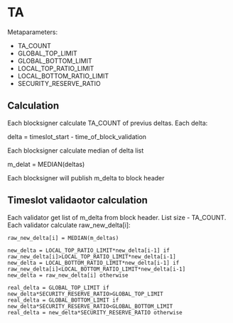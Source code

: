 # TA

Metaparameters:
- TA_COUNT
- GLOBAL_TOP_LIMIT
- GLOBAL_BOTTOM_LIMIT
- LOCAL_TOP_RATIO_LIMIT
- LOCAL_BOTTOM_RATIO_LIMIT
- SECURITY_RESERVE_RATIO

## Calculation

Each blocksigner calculate TA_COUNT of previus deltas. Each delta:

delta = timeslot_start - time_of_block_validation

Each blocksigner calculate median of delta list

m_delat = MEDIAN(deltas)

Each blocksigner will publish m_delta to block header

## Timeslot validaotor calculation

Each validator get list of m_delta from block header. List size - TA_COUNT. Each validator calculate raw_new_delta[i]:

```
raw_new_delta[i] = MEDIAN(m_deltas)
```

```
new_delta = LOCAL_TOP_RATIO_LIMIT*new_delta[i-1] if raw_new_delta[i]>LOCAL_TOP_RATIO_LIMIT*new_delta[i-1]
new_delta = LOCAL_BOTTOM_RATIO_LIMIT*new_delta[i-1] if raw_new_delta[i]<LOCAL_BOTTOM_RATIO_LIMIT*new_delta[i-1] 
new_delta = raw_new_delta[i] otherwise 
```

```
real_delta = GLOBAL_TOP_LIMIT if new_delta*SECURITY_RESERVE_RATIO>GLOBAL_TOP_LIMIT
real_delta = GLOBAL_BOTTOM_LIMIT if new_delta*SECURITY_RESERVE_RATIO<GLOBAL_BOTTOM_LIMIT 
real_delta = new_delta*SECURITY_RESERVE_RATIO otherwise
```
